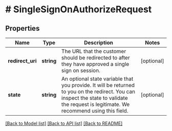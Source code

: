# # SingleSignOnAuthorizeRequest

## Properties

Name | Type | Description | Notes
------------ | ------------- | ------------- | -------------
**redirect_uri** | **string** | The URL that the customer should be redirected to after they have approved a single sign on session. | [optional]
**state** | **string** | An optional state variable that you provide.  It will be returned to you on the redirect.  You can inspect the state to validate the request is legitimate.  We recommend using this field. | [optional]

[[Back to Model list]](../../README.md#models) [[Back to API list]](../../README.md#endpoints) [[Back to README]](../../README.md)
